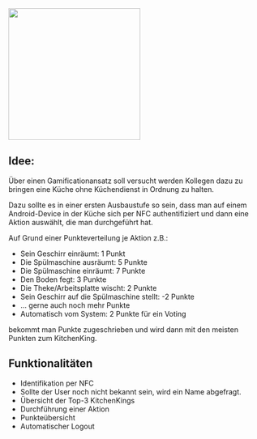 <img align="start" position="right" height="260" src="https://user-images.githubusercontent.com/33748912/32958939-3e8b1ec0-cbc0-11e7-927b-108452c6218c.png">

## Idee: 
Über einen Gamificationansatz soll versucht werden Kollegen dazu zu bringen eine Küche ohne Küchendienst in Ordnung zu halten.

Dazu sollte es in einer ersten Ausbaustufe so sein, dass man auf einem Android-Device in der Küche sich per NFC authentifiziert und dann eine Aktion auswählt, die man durchgeführt hat. 

Auf Grund einer Punkteverteilung je Aktion z.B.:
* Sein Geschirr einräumt: 1 Punkt
* Die Spülmaschine ausräumt: 5 Punkte
* Die Spülmaschine einräumt: 7 Punkte
*	Den Boden fegt: 3 Punkte
*	Die Theke/Arbeitsplatte wischt: 2 Punkte
*	Sein Geschirr auf die Spülmaschine stellt: -2 Punkte
*	… gerne auch noch mehr Punkte
*	Automatisch vom System: 2 Punkte für ein Voting

bekommt man Punkte zugeschrieben und wird dann mit den meisten Punkten zum KitchenKing.

## Funktionalitäten
* Identifikation per NFC
 * Sollte der User noch nicht bekannt sein, wird ein Name abgefragt.
* Übersicht der Top-3 KitchenKings
* Durchführung einer Aktion
* Punkteübersicht
* Automatischer Logout
